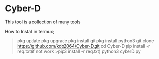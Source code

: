 # Cyber-D
This tool is a collection of many tools


How to Install in termux;
> pkg update
> pkg upgrade
> pkg install git
> pkg install python3
> git clone https://github.com/kdo2064/Cyber-D.git
> cd Cyber-D
> pip install -r req.txt(if not work >pip3 install -r req.txt)
> python3 cyberD.py
